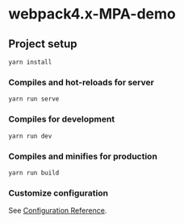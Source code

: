 # webpack4.x-MPA-demo

## Project setup
```
yarn install
```

### Compiles and hot-reloads for server
```
yarn run serve
```

### Compiles for development
```
yarn run dev
```

### Compiles and minifies for production
```
yarn run build
```


### Customize configuration
See [Configuration Reference](https://webpack.js.org/).